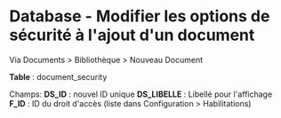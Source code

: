 # Database - Modifier les options de sécurité à l'ajout d'un document

Via Documents > Bibliothèque > Nouveau Document

**Table** : document_security

Champs:
**DS_ID** : nouvel ID unique
**DS_LIBELLE** : Libellé pour l'affichage
**F_ID** : ID du droit d'accès (liste dans Configuration > Habilitations)
